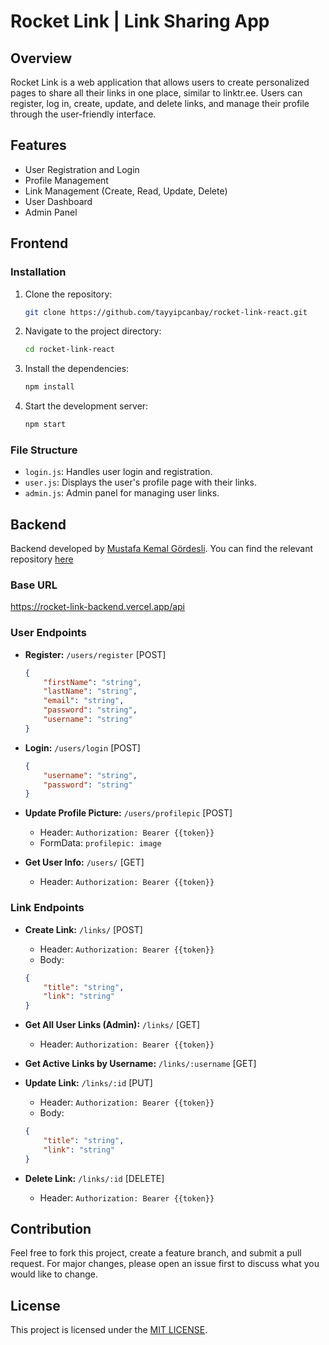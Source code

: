 # Rocket Link | Link Sharing App

## Overview

Rocket Link is a web application that allows users to create personalized pages to share all their links in one place, similar to linktr.ee. Users can register, log in, create, update, and delete links, and manage their profile through the user-friendly interface.

## Features

- User Registration and Login
- Profile Management
- Link Management (Create, Read, Update, Delete)
- User Dashboard
- Admin Panel

## Frontend

### Installation

1. Clone the repository:
    ```bash
    git clone https://github.com/tayyipcanbay/rocket-link-react.git
    ```
2. Navigate to the project directory:
    ```bash
    cd rocket-link-react
    ```
3. Install the dependencies:
    ```bash
    npm install
    ```
4. Start the development server:
    ```bash
    npm start
    ```

### File Structure

- `login.js`: Handles user login and registration.
- `user.js`: Displays the user's profile page with their links.
- `admin.js`: Admin panel for managing user links.

## Backend
Backend developed by [Mustafa Kemal Gördesli](https://github.com/mustafakemalgordesli). You can find the relevant repository [here](https://github.com/mustafakemalgordesli/rocket-link-backend)
### Base URL

https://rocket-link-backend.vercel.app/api


### User Endpoints

- **Register:** `/users/register` [POST]
    ```json
    {
        "firstName": "string",
        "lastName": "string",
        "email": "string",
        "password": "string",
        "username": "string"
    }
    ```

- **Login:** `/users/login` [POST]
    ```json
    {
        "username": "string",
        "password": "string"
    }
    ```

- **Update Profile Picture:** `/users/profilepic` [POST]
    - Header: `Authorization: Bearer {{token}}`
    - FormData: `profilepic: image`

- **Get User Info:** `/users/` [GET]
    - Header: `Authorization: Bearer {{token}}`

### Link Endpoints

- **Create Link:** `/links/` [POST]
    - Header: `Authorization: Bearer {{token}}`
    - Body:
    ```json
    {
        "title": "string",
        "link": "string"
    }
    ```

- **Get All User Links (Admin):** `/links/` [GET]
    - Header: `Authorization: Bearer {{token}}`

- **Get Active Links by Username:** `/links/:username` [GET]

- **Update Link:** `/links/:id` [PUT]
    - Header: `Authorization: Bearer {{token}}`
    - Body:
    ```json
    {
        "title": "string",
        "link": "string"
    }
    ```

- **Delete Link:** `/links/:id` [DELETE]
    - Header: `Authorization: Bearer {{token}}`

## Contribution

Feel free to fork this project, create a feature branch, and submit a pull request. For major changes, please open an issue first to discuss what you would like to change.

## License

This project is licensed under the [MIT LICENSE](LICENSE).
